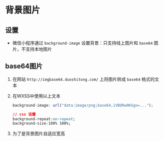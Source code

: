 # 背景图片

## 设置

+ 微信小程序通过 `background-image` 设置背景：只支持线上图片和 `base64` 图片，不支持本地图片

## base64图片

1. 在网站 `http://imgbase64.duoshitong.com/` 上将图片转成 `base64` 格式的文本

2. 在WXSS中使用以上文本

    ```js
    background-image: url("data:image/png;base64,iVBORw0KGgo=...");
    ```

    ```css
    // css 设置
    background-repeat:no-repeat;
    background-size:100% 100%;
    ```

3. 为了是背景图片自适应宽高
